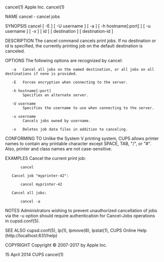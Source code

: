 cancel(1)                                                                                     Apple Inc.                                                                                     cancel(1)

NAME
       cancel - cancel jobs

SYNOPSIS
       cancel [ -E ] [ -U username ] [ -a ] [ -h hostname[:port] ] [ -u username ] [ -x ] [ id ] [ destination ] [ destination-id ]

DESCRIPTION
       The cancel command cancels print jobs.  If no destination or id is specified, the currently printing job on the default destination is canceled.

OPTIONS
       The following options are recognized by cancel:

       -a   Cancel all jobs on the named destination, or all jobs on all destinations if none is provided.

       -E   Forces encryption when connecting to the server.

       -h hostname[:port]
            Specifies an alternate server.

       -U username
            Specifies the username to use when connecting to the server.

       -u username
            Cancels jobs owned by username.

       -x   Deletes job data files in addition to canceling.

CONFORMING TO
       Unlike the System V printing system, CUPS allows printer names to contain any printable character except SPACE, TAB, "/", or "#". Also, printer and class names are not case-sensitive.

EXAMPLES
       Cancel the current print job:

           cancel

       Cancel job "myprinter-42":

           cancel myprinter-42

       Cancel all jobs:

           cancel -a

NOTES
       Administrators wishing to prevent unauthorized cancellation of jobs via the -u option should require authentication for Cancel-Jobs operations in cupsd.conf(5).

SEE ALSO
       cupsd.conf(5), lp(1), lpmove(8), lpstat(1), CUPS Online Help (http://localhost:631/help)

COPYRIGHT
       Copyright © 2007-2017 by Apple Inc.

15 April 2014                                                                                    CUPS                                                                                        cancel(1)
